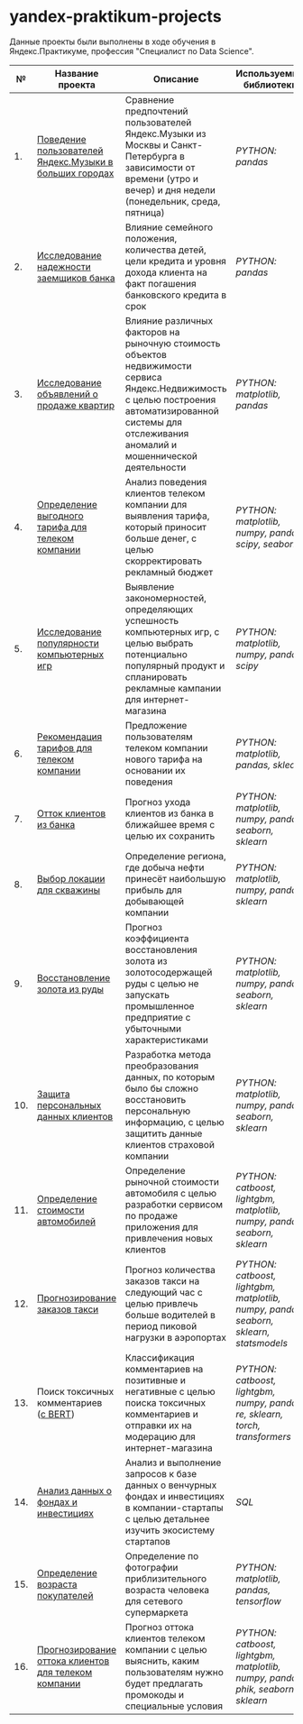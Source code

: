 ﻿# yandex-praktikum-projects

Данные проекты были выполнены в ходе обучения в Яндекс.Практикуме, профессия "Специалист по Data Science".

|  №  | Название проекта | Описание | Используемые библиотеки |
| --- | ---------------- | -------- | ----------------------- |
| 1.  | [Поведение пользователей Яндекс.Музыки в больших городах](01-service-users-behavior-in-cities) | Сравнение предпочтений пользователей Яндекс.Музыки из Москвы и Санкт-Петербурга в зависимости от времени (утро и вечер) и дня недели (понедельник, среда, пятница) | *PYTHON: pandas* |
| 2.  | [Исследование надежности заемщиков банка](02-bank-borrowers-reliability-research) | Влияние семейного положения, количества детей, цели кредита и уровня дохода клиента на факт погашения банковского кредита в срок | *PYTHON: pandas* |
| 3.  | [Исследование объявлений о продаже квартир](03-apartments-sale-ads-research) | Влияние различных факторов на рыночную стоимость объектов недвижимости сервиса Яндекс.Недвижимость с целью построения автоматизированной системы для отслеживания аномалий и мошеннической деятельности | *PYTHON: matplotlib, pandas* |
| 4.  | [Определение выгодного тарифа для телеком компании](04-determining-a-profitable-tariff-for-telecom) | Анализ поведения клиентов телеком компании для выявления тарифа, который приносит больше денег, с целью скорректировать рекламный бюджет | *PYTHON: matplotlib, numpy, pandas, scipy, seaborn* |
| 5.  | [Исследование популярности компьютерных игр](05-research-popularity-of-computer-games) | Выявление закономерностей, определяющих успешность компьютерных игр, с целью выбрать потенциально популярный продукт и спланировать рекламные кампании для интернет-магазина | *PYTHON: matplotlib, numpy, pandas, scipy* |
| 6.  | [Рекомендация тарифов для телеком компании](06-tariffs-recommendation) | Предложение пользователям телеком компании нового тарифа на основании их поведения | *PYTHON: matplotlib, pandas, sklearn* |
| 7.  | [Отток клиентов из банка](07-bank-customers-outflow) | Прогноз ухода клиентов из банка в ближайшее время с целью их сохранить | *PYTHON: matplotlib, numpy, pandas, seaborn, sklearn* |
| 8.  | [Выбор локации для скважины](08-choosing-location-for-well) | Определение региона, где добыча нефти принесёт наибольшую прибыль для добывающей компании | *PYTHON: matplotlib, numpy, pandas, sklearn* |
| 9.  | [Восстановление золота из руды](09-recovery-of-gold-from-ore) | Прогноз коэффициента восстановления золота из золотосодержащей руды с целью не запускать промышленное предприятие с убыточными характеристиками | *PYTHON: matplotlib, numpy, pandas, seaborn, sklearn* |
| 10. | [Защита персональных данных клиентов](10-protection-of-clients-personal-data) | Разработка метода преобразования данных, по которым было бы сложно восстановить персональную информацию, с целью защитить данные клиентов страховой компании | *PYTHON: matplotlib, numpy, pandas, seaborn, sklearn* |
| 11. | [Определение стоимости автомобилей](11-determining-the-cost-of-cars) | Определение рыночной стоимости автомобиля с целью разработки сервисом по продаже приложения для привлечения новых клиентов | *PYTHON: catboost, lightgbm, matplotlib, numpy, pandas, seaborn, sklearn* |
| 12. | [Прогнозирование заказов такси](12-taxi-orders-forecasting) | Прогноз количества заказов такси на следующий час с целью привлечь больше водителей в период пиковой нагрузки в аэропортах | *PYTHON: catboost, lightgbm, matplotlib, numpy, pandas, seaborn, sklearn, statsmodels* |
| 13. | Поиск токсичных комментариев <br> ([с BERT](13-toxic-comments-search)) | Классификация комментариев на позитивные и негативные с целью поиска токсичных комментариев и отправки их на модерацию для интернет-магазина | *PYTHON: catboost, lightgbm, numpy, pandas, re, sklearn, torch, transformers* |
| 14. | [Анализ данных о фондах и инвестициях](14-analysis-of-fund-and-investment-data) | Анализ и выполнение запросов к базе данных о венчурных фондах и инвестициях в компании-стартапы с целью детальнее изучить экосистему стартапов | *SQL* |
| 15. | [Определение возраста покупателей](15-determining-the-age-of-buyers) | Определение по фотографии приблизительного возраста человека для сетевого супермаркета | *PYTHON: matplotlib, pandas, tensorflow* |
| 16. | [Прогнозирование оттока клиентов для телеком компании](16-telecom-customers-outflow-forecasting) | Прогноз оттока клиентов телеком компании с целью выяснить, каким пользователям нужно будет предлагать промокоды и специальные условия | *PYTHON: catboost, lightgbm, matplotlib, numpy, pandas, phik, seaborn, sklearn* |
